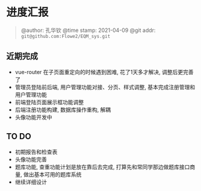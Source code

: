 # 进度汇报
> @author: 孔华钦
> @time stamp: 2021-04-09
> @git addr: `git@github.com:Flowe2/EQM_sys.git`

## 近期完成
* vue-router 在子页面重定向的时候遇到困难, 花了1天多才解决, 调整后更完善了
* 管理员登陆前后端, 用户管理功能对接、分页、样式调整, 基本完成注册管理和用户管理功能
* 前端登陆页面展示框功能调整
* 后端注册功能构建, 数据库操作重构, 解耦
* 头像功能开发中

## TO DO
* 初期报告和检查表
* 头像功能完善
* 题库功能, 查重功能计划是放在靠后去完成, 打算先和常同学那边做题库接口商量, 做出基本可用的题库系统
* 继续详细设计